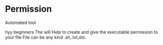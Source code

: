 # Permission
Automated tool

hyy beginners
 The will Help to create and give the executable permission to your file
 File can be any kind .sh,.txt,etc.
